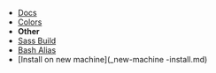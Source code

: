 <!-- docs/_sidebar.md -->
- [Docs](/)
- [Colors](_colors.md)
- **Other**
- [Sass Build](_sass-build.md)
- [Bash Alias](_bash-alias.md)
- [Install on new machine](_new-machine -install.md)

